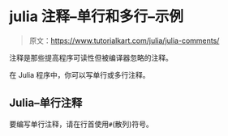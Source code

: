# julia 注释–单行和多行–示例

> 原文：<https://www.tutorialkart.com/julia/julia-comments/>

注释是那些提高程序可读性但被编译器忽略的注释。

在 Julia 程序中，你可以写单行或多行注释。

## Julia–单行注释

要编写单行注释，请在行首使用`#`(散列)符号。